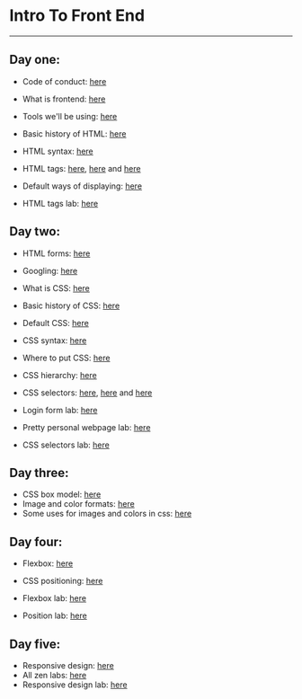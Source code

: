 # Intro To Front End

----------------------
## Day one:
  - Code of conduct: [here](https://github.com/Chelsea-Dover/feb52018_intro/blob/master/Day_1/notes/Code_of_Conduct.md)
  - What is frontend: [here](https://github.com/Chelsea-Dover/feb52018_intro/blob/master/Day_1/notes/About_fe_and_web.md)
  - Tools we'll be using: [here](https://github.com/Chelsea-Dover/feb52018_intro/blob/master/Day_1/notes/Tools.md)
  - Basic history of HTML: [here](https://github.com/Chelsea-Dover/feb52018_intro/blob/master/Day_1/notes/Basic_history_html.md)
  - HTML syntax: [here](https://github.com/Chelsea-Dover/feb52018_intro/blob/master/Day_1/notes/html_syntax.md)
  - HTML tags: [here](https://chelsea-dover.github.io/basic_site.html), [here](https://chelsea-dover.github.io/html_lists.html) and [here](https://chelsea-dover.github.io/more_tags.html)
  - Default ways of displaying: [here](https://github.com/Chelsea-Dover/feb52018_intro/blob/master/Day_1/notes/types_of_displaying_elements.md)


  - HTML tags lab: [here](https://github.com/Chelsea-Dover/feb52018_intro/blob/master/Day_1/labs/Exercise_HTML_Tags.md)


## Day two:
  - HTML forms: [here](https://github.com/Chelsea-Dover/feb52018_intro/blob/master/Day_2/notes/html_forms.md)
  - Googling: [here](https://github.com/Chelsea-Dover/feb52018_intro/blob/master/Day_2/notes/googling.md)
  - What is CSS: [here](https://github.com/Chelsea-Dover/feb52018_intro/blob/master/Day_2/notes/What_is_css.md)
  - Basic history of CSS: [here](https://github.com/Chelsea-Dover/feb52018_intro/blob/master/Day_2/notes/Basic_history_css.md)
  - Default CSS: [here](https://github.com/Chelsea-Dover/feb52018_intro/blob/master/Day_2/notes/Default_css.md)
  - CSS syntax: [here](https://github.com/Chelsea-Dover/feb52018_intro/blob/master/Day_2/notes/css_syntax.md)
  - Where to put CSS: [here](https://github.com/Chelsea-Dover/feb52018_intro/blob/master/Day_2/notes/where_to_put_css.md)
  - CSS hierarchy: [here](https://github.com/Chelsea-Dover/feb52018_intro/blob/master/Day_2/notes/css_hierarchy.md)
  - CSS selectors: [here](https://www.w3schools.com/cssref/css_selectors.asp), [here](https://developer.mozilla.org/en-US/docs/Web/CSS/CSS_Selectors) and [here](https://chelsea-dover.github.io/selectors.html)

  - Login form lab: [here](https://github.com/Chelsea-Dover/feb52018_intro/blob/master/Day_2/labs/Exercise_Login.md	)
  - Pretty personal webpage lab: [here](https://github.com/Chelsea-Dover/feb52018_intro/blob/master/Day_2/labs/Exercise_personalWebpage.md)
  - CSS selectors lab: [here](https://flukeout.github.io/)


## Day three:
  - CSS box model: [here](https://github.com/Chelsea-Dover/feb52018_intro/blob/master/Day_3/notes/css_box_model.md)
  - Image and color formats: [here](https://github.com/Chelsea-Dover/feb52018_intro/blob/master/Day_3/notes/images_colors.md)
  - Some uses for images and colors in css: [here](https://github.com/Chelsea-Dover/feb52018_intro/blob/master/Day_3/notes/images_colors_in_css.md)


## Day four:
  - Flexbox:
    [here](https://github.com/Chelsea-Dover/feb52018_intro/blob/master/Day_4/notes/flexbox.md)
  - CSS positioning:
  [here](https://github.com/Chelsea-Dover/feb52018_intro/blob/master/Day_4/notes/position.md)

  - Flexbox lab:
  [here](https://github.com/Chelsea-Dover/feb52018_intro/blob/master/Day_4/labs/flexbox_lab/Exercise_flexbox.md)
  - Position lab:
  [here](https://github.com/Chelsea-Dover/feb52018_intro/blob/master/Day_4/labs/Exercise_position.md)


## Day five:
  - Responsive design:
  [here](https://github.com/Chelsea-Dover/feb52018_intro/blob/master/Day_5/notes/Responsive%20_Design.md)
  - All zen labs:
  [here](https://github.com/Chelsea-Dover/feb52018_intro/blob/master/Day_5/labs/all_zens.md)
  - Responsive design lab:
  [here](https://github.com/Chelsea-Dover/feb52018_intro/blob/master/Day_5/labs/responsive_menu_exercise.md)

